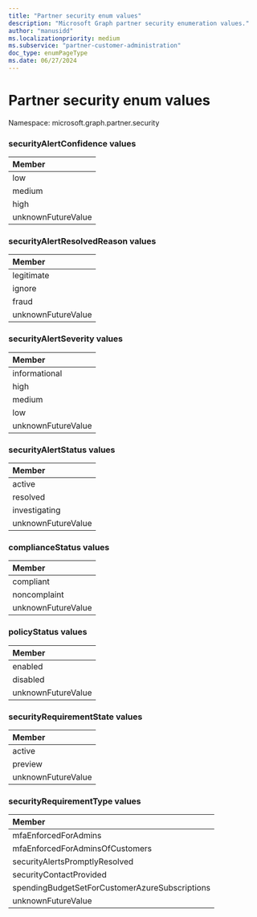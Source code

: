 ```yaml
---
title: "Partner security enum values"
description: "Microsoft Graph partner security enumeration values."
author: "manusidd"
ms.localizationpriority: medium
ms.subservice: "partner-customer-administration"
doc_type: enumPageType
ms.date: 06/27/2024
---
```


# Partner security enum values

Namespace: microsoft.graph.partner.security

### securityAlertConfidence values

|Member|
|:---|
|low|
|medium|
|high|
|unknownFutureValue|


### securityAlertResolvedReason values 

|Member|
|:---|
|legitimate|
|ignore|
|fraud|
|unknownFutureValue|


### securityAlertSeverity values 

|Member|
|:---|
|informational|
|high|
|medium|
|low|
|unknownFutureValue|


### securityAlertStatus values 

|Member|
|:---|
|active|
|resolved|
|investigating|
|unknownFutureValue|


### complianceStatus values 

|Member|
|:---|
|compliant|
|noncomplaint|
|unknownFutureValue|

### policyStatus values 

|Member|
|:---|
|enabled|
|disabled|
|unknownFutureValue|

### securityRequirementState values 

|Member|
|:---|
|active|
|preview|
|unknownFutureValue|

### securityRequirementType values 

|Member|
|:---|
|mfaEnforcedForAdmins|
|mfaEnforcedForAdminsOfCustomers|
|securityAlertsPromptlyResolved|
|securityContactProvided|
|spendingBudgetSetForCustomerAzureSubscriptions|
|unknownFutureValue|

<!--
{
  "type": "#page.annotation",
  "namespace": "microsoft.graph.partner.security"
}
-->
